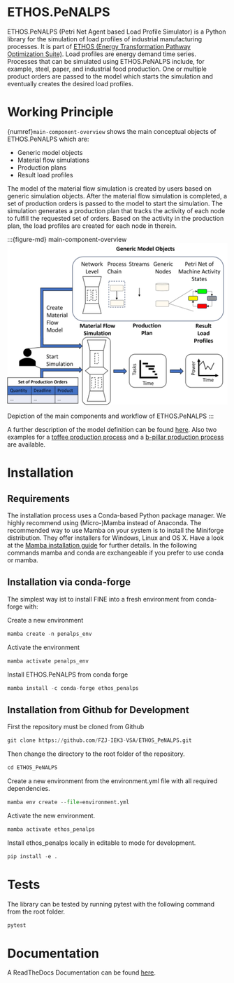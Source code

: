 # ETHOS.PeNALPS

ETHOS.PeNALPS (Petri Net Agent based Load Profile Simulator) is a Python library for the simulation of load profiles of industrial manufacturing processes. It is part of [ETHOS (Energy Transformation Pathway Optimization Suite)](https://www.fz-juelich.de/de/iek/iek-3/leistungen/model-services). Load profiles are energy demand time series. Processes that can be simulated using ETHOS.PeNALPS include, for example, steel, paper, and industrial food production. One or multiple product orders are passed to the model which starts the simulation and eventually creates the desired load profiles.

# Working Principle

{numref}`main-component-overview` shows the main conceptual objects of ETHOS.PeNALPS which are:

- Generic model objects
- Material flow simulations
- Production plans
- Result load profiles

The model of the material flow simulation is created by users based on generic simulation
objects. After the material flow simulation is completed, a set of production orders is passed to the model to start the simulation. The simulation generates a production plan that tracks the activity of each node to fulfill the requested set of orders. Based on the activity in the production plan, the load profiles are created for each node in therein. 

:::{figure-md} main-component-overview
<img src="./visualizations/main_components/main_component_overview.png" >

Depiction of the main components and workflow of ETHOS.PeNALPS
:::

A further description of the model definition can be found [here](ethos_penalps_articles/model_description.md). 
Also two examples for a [toffee production process](examples/toffee_example.md) and a [b-pillar production process](examples/b_pillar_example.md) are available.


# Installation

## Requirements
The installation process uses a Conda-based Python package manager. We highly recommend using (Micro-)Mamba instead of Anaconda. The recommended way to use Mamba on your system is to install the Miniforge distribution. They offer installers for Windows, Linux and OS X. Have a look at the [Mamba installation guide](https://mamba.readthedocs.io/en/latest/mamba-installation.html#mamba-install) for further details. In the following commands mamba and conda are exchangeable if you prefer to use conda or mamba. 


## Installation via conda-forge
The simplest way ist to install FINE into a fresh environment from conda-forge with:

Create a new environment
```python
mamba create -n penalps_env 
```

Activate the environment
```python
mamba activate penalps_env
```

Install ETHOS.PeNALPS from conda forge
```python
mamba install -c conda-forge ethos_penalps
```

## Installation from Github for Development

First the repository must be cloned from Github

```python
git clone https://github.com/FZJ-IEK3-VSA/ETHOS_PeNALPS.git
```
Then change the directory to the root folder of the repository.
```python
cd ETHOS_PeNALPS
```

Create a new environment from the environment.yml file with all required dependencies.
```python
mamba env create --file=environment.yml
```

Activate the new environment.
```python
mamba activate ethos_penalps
```

Install ethos_penalps locally in editable to mode for development.
```python
pip install -e .
```

# Tests

The library can be tested by running pytest with the following command from the root folder.

```python
pytest
```

# Documentation 

A ReadTheDocs Documentation can be found [here](https://ethospenalps.readthedocs.io/en/latest/Introduction.html).